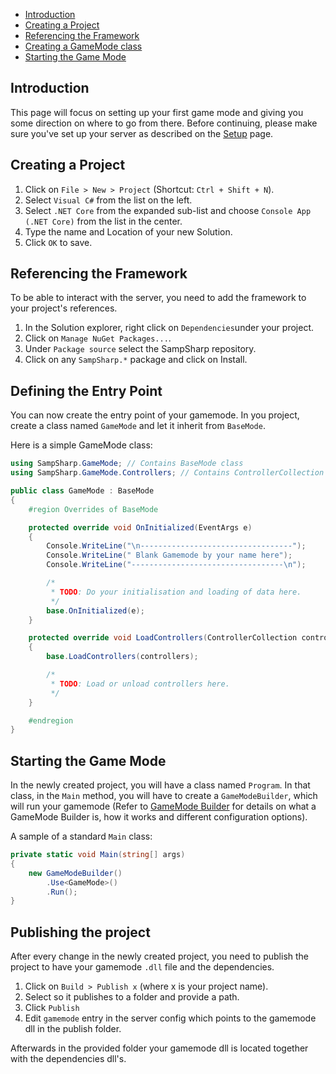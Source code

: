 - [Introduction](#introduction)
- [Creating a Project](#creating-a-project)
- [Referencing the Framework](#referencing-the-framework)
- [Creating a GameMode class](#creating-a-gamemode-class)
- [Starting the Game Mode](#starting-the-game-mode)

Introduction
------------
This page will focus on setting up your first game mode and giving you some
direction on where to go from there. Before continuing, please make sure you've
set up your server as described on the [Setup](setup) page.

Creating a Project
------------------
1. Click on `File > New > Project` (Shortcut: `Ctrl + Shift + N`).
1. Select `Visual C#` from the list on the left.
1. Select `.NET Core` from the expanded sub-list and choose `Console App (.NET Core)` from the list in the center.
1. Type the name and Location of your new Solution.
1. Click `OK` to save.

Referencing the Framework
-------------------------
To be able to interact with the server, you need to add the framework to your
project's references.

1. In the Solution explorer, right click on `Dependencies`under your project.
1. Click on `Manage NuGet Packages...`.
1. Under `Package source` select the SampSharp repository.
1. Click on any `SampSharp.*` package and click on Install.

Defining the Entry Point
------------------------
You can now create the entry point of your gamemode.
In you project, create a class named `GameMode` and let it inherit from
`BaseMode`.

Here is a simple GameMode class:

``` C#
using SampSharp.GameMode; // Contains BaseMode class
using SampSharp.GameMode.Controllers; // Contains ControllerCollection class

public class GameMode : BaseMode
{
    #region Overrides of BaseMode

    protected override void OnInitialized(EventArgs e)
    {
        Console.WriteLine("\n----------------------------------");
        Console.WriteLine(" Blank Gamemode by your name here");
        Console.WriteLine("----------------------------------\n");

        /*
         * TODO: Do your initialisation and loading of data here.
         */
        base.OnInitialized(e);
    }

    protected override void LoadControllers(ControllerCollection controllers)
    {
        base.LoadControllers(controllers);

        /*
         * TODO: Load or unload controllers here.
         */
    }

    #endregion
}
```

Starting the Game Mode
----------------------
In the newly created project, you will have a class named `Program`. In that class, in the `Main` method, you will have to create a `GameModeBuilder`, which will run your gamemode (Refer to [GameMode Builder](gamemode-builder) for details on what a GameMode Builder is, how it works and different configuration options).

A sample of a standard `Main` class:
``` C#
private static void Main(string[] args)
{
    new GameModeBuilder()
        .Use<GameMode>()
        .Run();
}
```

Publishing the project
----------------------
After every change in the newly created project, you need to publish the project to have your gamemode `.dll` file and the dependencies.

1. Click on `Build > Publish x` (where x is your project name).
1. Select so it publishes to a folder and provide a path.
1. Click `Publish`
1. Edit `gamemode` entry in the server config which points to the gamemode dll in the publish folder.

Afterwards in the provided folder your gamemode dll is located together with the dependencies dll's.
